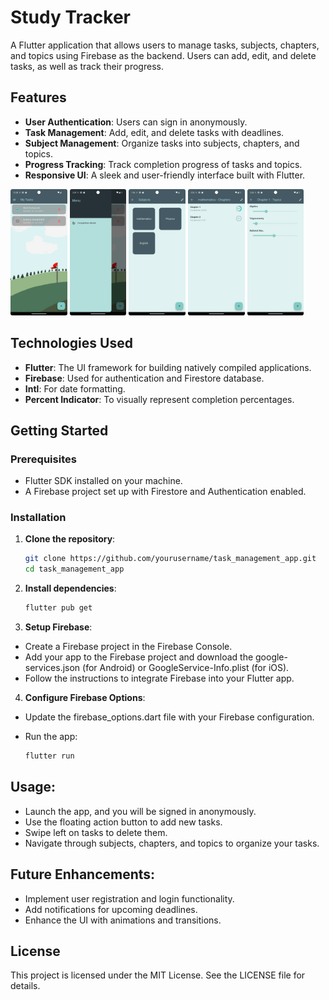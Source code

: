 # Study Tracker

A Flutter application that allows users to manage tasks, subjects, chapters, and topics using Firebase as the backend. Users can add, edit, and delete tasks, as well as track their progress.

## Features

- **User Authentication**: Users can sign in anonymously.
- **Task Management**: Add, edit, and delete tasks with deadlines.
- **Subject Management**: Organize tasks into subjects, chapters, and topics.
- **Progress Tracking**: Track completion progress of tasks and topics.
- **Responsive UI**: A sleek and user-friendly interface built with Flutter.

<p float="left">
  <img src="assets/screenshots/Home%20pg%20ss.png" width="18%" />
  <img src="assets/screenshots/Side%20bar%20ss.png" width="18%" />
  <img src="assets/screenshots/Subject%20pg%20ss.png" width="18%" />
  <img src="assets/screenshots/Chapter%20pg%20ss.png" width="18%" />
  <img src="assets/screenshots/Topic%20pg%20ss.png" width="18%" />
</p>



## Technologies Used

- **Flutter**: The UI framework for building natively compiled applications.
- **Firebase**: Used for authentication and Firestore database.
- **Intl**: For date formatting.
- **Percent Indicator**: To visually represent completion percentages.

## Getting Started

### Prerequisites

- Flutter SDK installed on your machine.
- A Firebase project set up with Firestore and Authentication enabled.

### Installation

1. **Clone the repository**:

   ```bash
   git clone https://github.com/yourusername/task_management_app.git
   cd task_management_app

2. **Install dependencies**:
    ```bash
    flutter pub get

3. **Setup Firebase**:

- Create a Firebase project in the Firebase Console.
- Add your app to the Firebase project and download the google-services.json (for Android) or GoogleService-Info.plist (for iOS).
- Follow the instructions to integrate Firebase into your Flutter app.

4. **Configure Firebase Options**:

- Update the firebase_options.dart file with your Firebase configuration.
- Run the app:

    ```bash
    flutter run

## Usage:
- Launch the app, and you will be signed in anonymously.
- Use the floating action button to add new tasks.
- Swipe left on tasks to delete them.
- Navigate through subjects, chapters, and topics to organize your tasks.

## Future Enhancements:
- Implement user registration and login functionality.
- Add notifications for upcoming deadlines.
- Enhance the UI with animations and transitions.

## License
This project is licensed under the MIT License. See the LICENSE file for details.
